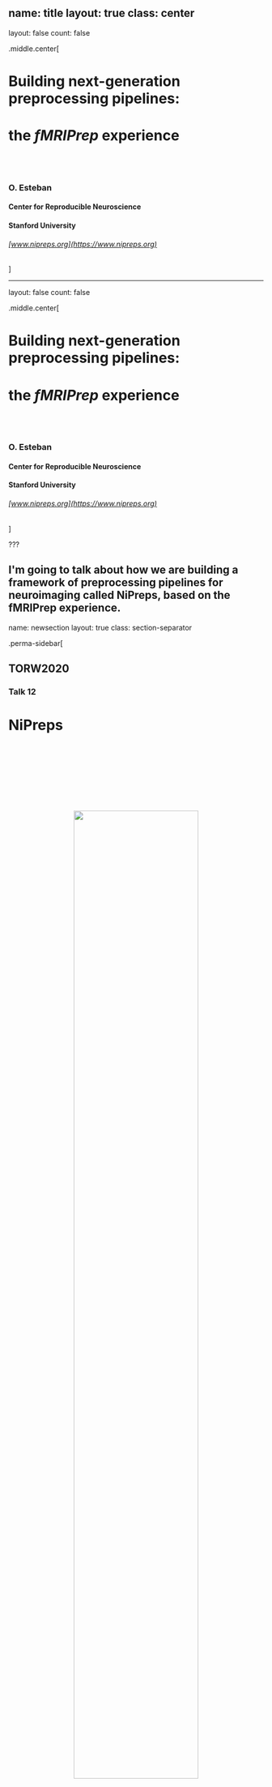 name: title
layout: true
class: center
---
layout: false
count: false

.middle.center[
# Building next-generation preprocessing pipelines:
# the *fMRIPrep* experience

<br />
<br />

### O. Esteban
#### Center for Reproducible Neuroscience
#### Stanford University

###### [www.nipreps.org](https://www.nipreps.org)
]

---
layout: false
count: false

.middle.center[
# Building next-generation preprocessing pipelines:
# the *fMRIPrep* experience

<br />
<br />

### O. Esteban
#### Center for Reproducible Neuroscience
#### Stanford University

###### [www.nipreps.org](https://www.nipreps.org)
]

???

I'm going to talk about how we are building a framework of preprocessing pipelines for neuroimaging called NiPreps, based on the fMRIPrep experience.
---
name: newsection
layout: true
class: section-separator

.perma-sidebar[
## TORW2020
### Talk 12
# NiPreps

<br />
<br />
<br />
<br />
<br />
<br />
<br />

<p align="center">
<img src="assets/nipreps-qr.svg" width="70%" />
</p>
]

---
template: newsection
layout: false

.middle.center[
# Introducing *fMRIPrep*
]

???

Let's begin with some of the history behind fMRIPrep.

---
name: sidebar
layout: true

.perma-sidebar[
## TORW2020
### Talk 12
# NiPreps

<br />
<br />
<br />
<br />
<br />
<br />
<br />

<p align="center">
<img src="assets/nipreps-qr.svg" width="70%" />
</p>
]

---
template: sidebar

### fMRIPrep produces analysis-ready data from acquired (fMRI) data
* minimal requirements ([BIDS-compliant](https://bids-standard.github.io/bids-validator/));
* *agnostic* to downstream steps of the workflow
  * produces [BIDS-Derivatives](https://bids-specification.readthedocs.io/en/stable/derivatives/introduction.html);

???

fMRIPrep takes in a task-based or resting-state
functional MRI dataset in BIDS-format
and returns preprocessed data ready for analysis.

Preprocessed data can be used for a broad range of analysis, and they are
formatted following BIDS-Derivatives to maximize compatibility with:
  * major software packages (AFNI, FSL, SPM\*, etc.)
  * further temporal filtering and denoising: *fMRIDenoise*
  * any BIDS-Derivatives compliant tool (e.g., *FitLins*).

--

### fMRIPrep is a [BIDS-App](https://bids-apps.github.io) ([Gorgolewski, et al. 2017](https://doi.org/10.1371/journal.pcbi.1005209))
* adhered to modern software-engineering standards (CI/CD, containers)
* compatible interface with other BIDS-Apps
* optimized for automatic execution

???

fMRIPrep adopts the BIDS-App specifications.
That means the software is tested with every change to the codebase,
it also means that packaging, containerization, and deployment are also
automated and require tests to be passing.
BIDS-Apps are inter-operable (via BIDS-Derivatives),
and optimized for execution in HPC, Cloud, etc.

--

### Minimizes human intervention
* avoid error-prone parameters settings (read them from BIDS)
* adapts the workflow to the actual data available
  * while remaining flexible to some design choices (e.g., whether or not reconstructing surfaces or customizing target normalized standard spaces)

???

fMRIPrep minimizes human intervention because the user does not
need to fiddle with any parameters - they are obtained from the BIDS structure.
However, fMRIPrep does allow some flexibility to ensure the preprocessing meets the requirements of the intended analyses.

--

### fMRIPrep bundles many tools (AFNI, FSL, FreeSurfer, Nilearn, etc.)
* (do not reinvent the wheel)

???

Finally, fMRIPrep sits on top of giants' shoulders:
AFNI, FSL, FreeSurfer, Nilearn, etc. all implement methods very well
backed-up and are thoroughly tested on their own.

---

### We started *fMRIPrep* in February 2016

<p align="center">
<img src="assets/fmriprep-commits.png" width="700px" alt="error" />
</p>

### Objectives:
* Develop an fMRI preprocessing tool enforcing BIDS for the inputs
* Automatically executable within OpenNeuro

### Initially inspired by *HCP Pipelines*
* Problem: robustness vs. the wide variability of inputs

???

We began working on fMRIPrep back in 2016 with much more humble expectations:
- We needed to develop an fMRI preprocessing tool leveraging BIDS - smart enough to adapt the workflow for the input dataset,
- and the tool should be executable in OpenNeuro without human intervention.

Please note that at the time, the BIDS-Apps specification didn't exist yet.

We started out with an eye on HCP Pipelines, and soon identified
that datasets in OpenNeuro varied extremely in terms of acquisition
protocols and imaging parameters, which is definitely not a problem
for HCP Pipelines, which has very specific requirements for the inputs.

---

## *fMRIPrep* adoption and popularization brought new challenges

.pull-right[
<p align="center">
<img src="assets/fmriprep-ga-viewers.png" width="400px" />
</p>
]

???

With the fast adoption and popularization of *fMRIPrep*, new
challenges surfaced.

On the right-hand side, you'll find the chart of unique visitors
to fmriprep.org, which is the documentation website.

--

.pull-left[
#### Transparency was addressed with:

* the individual reports;
* the thorough documentation; and
* the *citation boilerplate*.
]

???

We realized that transparency is indeed a very hard problem.
The first leg of our solution was the creation of a solid report
system.
fMRIPrep generates one individual report per participant, containing
information not just to quality control the results, but also to
understand the processing flow.

We also strived for a comprehensive, thorough documentation.

Finally, the so-called citation boilerplate appended to the
individual reports describe the actual workflow that has been
run, noting all the software that was applied including their
versions and references.

--

.pull-left[
#### Run-to-run repeatability is an open issue:

* computational precautions (e.g., unpredictable float truncation/rounding)
* keep track of all random seeds (version +20.1)
]

???

Reproducibility in terms of run-to-run repeatability of results become as a more apparent problem, and we are always trying to minimize the vibration caused by computational factors, software versions, etc.

--

.pull-left[
#### Overwhelming feedback:

* massive amounts of bug reports, questioning the robustness
* organic emergence of *fMRIPrep enthusiasts* (thanks to E. DuPre, JD. Kent)
]

???

We always maintained close attention to all the feedback channels.
At some point we were washed over with bug reports that we needed to address.
We also started to doubt the robustness against the variability of inputs, and set a thorough stress-test plan using data from OpenNeuro (reported in our Nat Meth paper).
Among this feedback flooding, some external friends started to emerge and lent their shoulders in answering questions, fixing bugs, etc.

In particular, I want to thank Elizabeth DuPre (McGill) and James Kent (Univ. of Iowa) for being the earliest adopters and contributors.

---

## *fMRIPrep* is *stable* today, although unfinished

<div align="center" style='margin-top: 1em'>
<img alt="The fMRIPrep workflow" src="assets/fmriprep-workflow-final.svg" width="60%" />
</div>
([Esteban et al., 2019](https://doi.org/10.1038/s41592-018-0235-4))

???

These developments resulted in the following default processing workflow.

At the highest level, anatomical preprocessing (left-hand block)
and functional preprocessing (right-hand block) can be clearly
identified as the largest workflow units.

fMRIPrep combines all the anatomical images at the input in one anatomical
reference, removes the intensity non-uniformity, delineates brain tissues,
reconstructs surfaces, spatially normalizes the anatomical reference to
one or more standard spaces.

On the functional pathway, a reference is calculated for further processes,
then head-motion parameters are estimated (please note head-motion is accounted
for in the last resampling step, in combination with other transforms),
slice-timing correction is applied if requested.

Then, susceptibility distortion is estimated, if sufficient
information (in terms of acquisition and metadata) is found in the BIDS
structure.

Finally, data are mapped to the same individual's anatomical reference and
outputs in the several output spaces requested are generated, along with
a file gathering time-series of nuisance signals.

---

## The individual report

<video controls="controls" width="70%"
       name="Video Name" src="assets/fmriprep-report.mov"></video>

???

Let's walk through one example of report.
Reports have several sections, starting with a summary
indicating the particularities of this dataset
and workflow choices made based on the input data.

The anatomical section follows with several visualizations
to assess the anatomical processing steps mentioned before,
spatial normalization to template spaces (the flickering
panel helps assess alignment) and finally surface reconstruction.

Then, all functional runs are concatenated, and all show the same
structure.
After an initial summary of this particular run,
the alignment to the same subject's anatomical image is presented,
with contours of the white and pial surfaces as cues.
Next panel shows the brain mask and ROIs utilized by the CompCor
denoising.
For each run we then find some visualizations to assess the
generated confounding signals.

After all functional runs are presented, the About section keeps
information to aid reproducibility of results, such as the software's
version, or the exact command line run.

The boilerplate is found next, with a text version shown by default
and tabs to convert to Markdown and LaTeX.

Reports conclude with a list of encountered errors (if any).

---

## Reports are a crucial element to ensure transparency
.pull-left[
<p align="center">
<img src="assets/jessey.png" width="400px" />
</p>
]

.pull-right[

.distribute[
fMRIPrep generates one participant-wide report after execution.

Reports describe the data as found, and the steps applied
(providing .blue[visual support to look inside the box]):

  1. show researchers their data;

  2. show how *fMRIPrep* interpreted the data (describing the actual preprocessing steps);

  3. quality control of results, facilitating early error detection.
]
]

???

Therefore, reports have become a fundamental feature of fMRIPrep
because they not only allow assessing the quality of the processing,
but also provide an insight about the logic supporting such processing.

In other words, reports help respond to the what was done and the why was it done
in addition to the how well it did.

---

## Documentation as a second leg of transparency (fmriprep.org)

* Hackathons & docu-sprints

* the [CompCor documentation example](https://fmriprep.org/en/stable/outputs.html#confounds)

<p align="left">
<img src="assets/fmriprep-community-compcordocs.png" width="70%" />
</p>

.large[fmriprep.org]

???

We promptly identified the need for a very comprehensive documentation.
The website at fmriprep.org covers a substantial area of how the tool
works under the hood and how to best operate it.

The documentation turned out to be a great ice breaker for contributors,
who have pushed forward fundamental sections of it.

Most of the largest increments in documentation are the result of
discussions in hackathons, docusprints, neurostars, github, etc.
A hallmark example was pull request 1877 by Karolina Finc, who
gathered together a massive amount of knowledge from many contributors.
Now this is up and open in our documentation website.

---

## *fMRIPrep* is more of a community-driven project every day

* Bug-fixes: we ensured that open feedback channels were attended (GitHub, NeuroStars, mailing list, etc.);

* users began also proposing new features (some including code!);

* with *NiPreps* we are working towards handling the project over to the community.

???

To ensure the future sustainability of the project (what some developers call Bus factor),
we are transitioning the tool to *NiPreps*, transferring the large community nurtured over the past four years with it.

--

## How does *fMRIPrep* compensate its contributors?

* Contributors are invited to coauthor relevant publications about *fMRIPrep*.
* Anyone who helps with documentation, code or relevant discussions is a contributor.

.pull-left[
<p align="center">
<img src="assets/nmeth.png" width="85%" />
</p>
]

.pull-right[
<p align="center">
<img src="assets/natproc.png" width="85%" />
</p>
]

???

In return, beyond the rewards of being part of an open source project, fMRIPrep gives
some scientific credit back in the form of publications.

- All contributors are invited to coauthor these publications.
- Anything that helps the project is considered a sufficient contribution.

---

## Lessons learned

### Researchers want to spend more time on those areas most relevant to them
(probably not preprocessing...)

???

With the development of fMRIPrep we understood that
researchers don't want to waste their time on preprocessing
(except for researchers developing new preprocessing techniques).

--

### Writing *fMRIPrep* required a team of several experts in processing methods for neuroimaging, with a solid base on Computer Science.
(research programs just can't cover the neuroscience and the engineering of the whole workflow - we need to divide the labor)

???

The current neuroimaging workflow requires extensive knowledge in
sometimes orthogonal fields such as neuroscience and computer science.
Dividing the labor in labs, communities or individuals with the necessary
expertise is the fundamental for the advance of the whole field.

--

### Transparency helps against the risk of super-easy tools
(easy-to-use tools are risky because they might get a researcher very far with no idea whatsoever of what they've done)

???

There is an implicit risk in making things too easy to operate:

For instance, imagine someone who runs fMRIPrep on diffusion data by
tricking the BIDS naming into an apparently functional MRI dataset.
If fMRIPrep reached the end at all, the garbage at the output could be fed into
further tools, in a sort of a snowballing problem.

When researchers have access to the guts of the software and are given an opportunity to understand what's going on, the risk of misuse dips.

--

### Established toolboxes do not have incentives for compatibility
(and to some extent this is not necessarily bad, as long as they are kept well-tested and they embrace/help-develop some minimal standards)

???

AFNI, ANTs, FSL, FreeSurfer, SPM, etc. have comprehensive software validation tests,
methodological validation tests, stress tests, etc. - which pushed up their quality and made them fundamental for the field.

Therefore, it is better to keep things that way (although some minimal efforts towards convergence in compatibility are of course welcome)

---

template: newsection
layout: false

.middle.center[
# www.nipreps.org

### (*NiPreps* == NeuroImaging PREProcessing toolS)

]

???

The enormous success of fMRIPrep led us to propose
its generalization to other MRI and non-MRI modalities,
as well as nonhuman species (for instance, rodents),
and particular populations currently unsupported by fMRIPrep
such as infants.

---

## Augmenting scanners to produce "*analysis-grade*" data
### (data *directly consumable* by analyses)

<br />
<br />

.pull-left[

***Analysis-grade* data** is an analogy to the concept of "*sushi-grade (or [sashimi-grade](https://en.wikipedia.org/wiki/Sashimi)) fish*" in that both are:

<br />

.large[**minimally preprocessed**,]

and

.large[**safe to consume** directly.]
]

.pull-right[
<img align="right" style='margin-right: 50px' src="https://1.bp.blogspot.com/-Osh4H4WXka0/WlMJmVgkZTI/AAAAAAAAEMY/GynUzSomJ-EBiyqv2m-maiOyKSM7SOmNACLcBGAs/s400/yellowfin%2Btuna%2Bsteaks%2Bnutrition.jpg" />
]

???

The goal, therefore, of NiPreps is to extend the scanner
so that, in a way, they produce data ready for analysis.

We liken these analysis-grade data to sushi-grade fish,
because in both cases the product is minimally preprocessed
and at the same time safe to consume as is.

---

template: newsection
layout: false

.middle.center[
# Deconstructing *fMRIPrep*

<br />

<img align="center" style="width: 60%" src="assets/deconstructing.png" />
]

???

For the last two years we've been decomposing the architecture of fMRIPrep, spinning off its constituent parts that are valuable in other applications.

This process of decoupling (to use a proper CS term) has been greatly facilitated by the modular nature of the code since its inception.

---

<div align="center" style='margin-top: 1em'>
<img alt="The NiPreps framework" src="../nipreps-chart.png" width="60%" />
</div>

???

The processing elements extracted from fMRIPrep can be mapped to three
regimes of responsibility:

- Software infrastructure composed by tools ensuring the collaboration and the most basic tooling.
- Middleware utilities, which build more advanced tooling based on the foundational infrastructure
- And at the top of the stack end-user applications - namely fMRIPrep, dMRIPrep, sMRIPrep and MRIQC.

As we can see, the boundaries of these three architectural layers are soft and tools such as TemplateFlow may stand in between.

Only projects enclosed in the brain shape pertain to the NiPreps community. NiPype, NiBabel and BIDS are so deeply embedded as dependencies that NiPreps can't be understood without them.

---

<img src="https://raw.githubusercontent.com/bids-standard/bids-specification/master/BIDS_logo/BIDS_logo_black.svg" width="20%" />

* BIDS provides a standard, guaranteeing I/O agreements:

  * Allows workflows to self-adapt to the inputs
  * Ensures the shareability of the results

* PyBIDS: a Python tool to query BIDS datasets ([Yarkoni et al., 2019](https://doi.org/10.21105/joss.01294)):

  ``` Python
  >>> from bids import BIDSLayout

  # Point PyBIDS to the dataset's path
  >>> layout = BIDSLayout("/data/coolproject")

  # List the participant IDs of present subjects
  >>> layout.get_subjects()
  ['01', '02', '03', '04', '05']

  # List session identifiers, if present
  >>> layout.get_sessions()
  ['01', '02']

  # List functional MRI tasks
  >>> layout.get_tasks()
  ['rest', 'nback']
  ```

???

BIDS is one of the keys to success for fMRIPrep and consequently, a strategic element of NiPreps.

Because the tools so far are written in Python, PyBIDS is a powerful tool to index and query inputs and outputs.

The code snippet illustrates the ease to find out the subject identifiers available in the dataset, sessions, and tasks.

---

## BIDS Derivatives

.cut-right[
``` Shell
derivatives/
├── fmriprep/
│ ├── dataset_description.json
│ ├── logs
│ ├── sub-01.html
│ ├── sub-01/
│ │ ├── anat/
│ │ │ ├── sub-01_desc-brain_mask.nii.gz
│ │ │ ├── sub-01_dseg.nii.gz
│ │ │ ├── sub-01_label-GM_probseg.nii.gz
│ │ │ ├── sub-01_label-WM_probseg.nii.gz
│ │ │ ├── sub-01_label-CSF_probseg.nii.gz
│ │ │ ├── sub-01_desc-preproc_T1w.nii.gz
│ │ │ ├── sub-01_space-MNI152_desc-brain_mask.nii.gz
│ │ │ ├── sub-01_space-MNI152_dseg.nii.gz
│ │ │ ├── sub-01_space-MNI152_label-GM_probseg.nii.gz
│ │ │ ├── sub-01_space-MNI152_label-WM_probseg.nii.gz
│ │ │ ├── sub-01_space-MNI152_label-CSF_probseg.nii.gz
│ │ │ ├── sub-01_space-MNI152_desc-preproc_T1w.nii.gz
│ │ │ ├── sub-01_from-MNI152_to-T1w_mode-image_xfm.h5
│ │ │ ├── sub-01_from-T1w_to-MNI152_mode-image_xfm.h5
│ │ │ └── sub-01_from-orig_to-T1w_mode-image_xfm.txt
│ │ ├── figures/
│ │ └── func/
│ │   ├── sub-01_task-rhymejudgment_space-MNI152_boldref.nii.gz
│ │   ├── sub-01_task-rhymejudgment_space-MNI152_desc-preproc_bold.nii.gz
│ │   ├── sub-01_task-rhymejudgment_space-MNI152_desc-confounds_regressors.nii.gz
│ │   └── sub-01_task-rhymejudgment_space-MNI152_desc-brain_mask.nii.gz
```
]


???

All NiPreps must write out BIDS-Derivatives.
As illustrated in the example, the outputs of fMRIPrep are very similar to the BIDS standard for acquired data.

---

## BIDS-Apps

* BIDS-Apps proposes a workflow structure model:

  <img src="../journal.pcbi.1005209.g002.png" width="85%" />

* Use of containers & CI/CD

* Uniform interface:
  .cut-right[
  ```Shell
  fmriprep /data /data/derivatives/fmriprep-20.1.1 participant [+OPTIONS]
  ```
  ]

???

All end-user applications in NiPreps must conform to the BIDS-Apps specifications.

The BIDS-Apps paper identified a common pattern in neuroimaging studies, where individual participants (and runs) are processed first individually, and then based on the outcomes, further levels of data aggregation are executed.

For this reason, BIDS-Apps define two major levels of execution: participant and group level.

Finally, the paper also stresses the importance of containerizing applications to ensure long-term preservation of run-to-run repeatability and proposes a common command line interface as described at the bottom:


- first the name of the BIDS-Apps (fmriprep, in this case)
- followed by input and output directories (respectively),
- to finally indicate the analysis level (always participant, for the case of fmriprep)

---

.pull-left[
<p align="center">
<img src="../card-nipype.svg" width="100%" />
</p>
<br />

``` Python
from nipype.interfaces.fsl import BET
brain_extract = BET(
  in_file="/data/coolproject/sub-01/ses-01/anat/sub-01_ses-01_T1w.nii",
  out_file="/out/sub-01/ses-01/anat/sub-01_ses-01_desc-brain_T1w.nii"
)
brain_extract.run()
```

Nipype is the gateway to mix-and-match from AFNI, ANTs, Dipy, FreeSurfer, FSL, MRTrix, SPM, etc.
]

.pull-right[
<p align="center">
<img src="https://nipype.readthedocs.io/en/latest/_images/nipype_architecture_overview2.png" width="60%" />
</p>
]


???

Nipype is the glue stitching together all the underlying neuroimaging toolboxes and provides the execution framework.

The snippet shows how the widely known BET tool from FSL can be executed using NiPype. This is a particular example instance of interfaces - which provide uniform access to the tooling with Python.

Finally, combining these interfaces we generate processing workflows to fulfill higher level processing tasks.

---

<img src="../card-nipype.svg" width="39%" />
<p align="center">
<img src="https://fmriprep.org/en/stable/_images/workflows-5.png" width="60%" />
</p>

???

For instance, we may have a look into fMRIPrep's functional processing block.

Nipype helps understand (and opens windows in the black box) generating these graph representation of the workflow.

---

<img src="../card-nibabel.svg" width="39%" />

``` Python
"""Fix the affine of a rodent dataset, imposing 0.2x0.2x0.2 [mm]."""
import numpy as np
import nibabel as nb

# Open the file
img = nb.load("sub-25_MGE_MouseBrain_3D_MGE_150.nii.gz")

# New (correct) affine
aff = np.diag((-0.2, -0.2, 0.2, 1.0))

# Use nibabel to reorient to canonical
card = nb.as_closest_canonical(nb.Nifti1Image(
    img.dataobj,
    np.diag((-0.2, -0.2, 0.2, 1.0)),
    None
))

# Save to disk
card.to_filename("sub-25_T2star.nii.gz")
```

???

NiBabel allows Python to easily access neuroimaging data formats such as NIfTI, GIFTI and CIFTI2.

Although this might be a trivial task, the proliferation of neuroimaging software has led to some sort of Wild West of formats, and sometimes interoperation is not ensured.

In the snippet, we can see how we can manipulate the orientation headers of a NIfTI volume, in particular a rodent image with incorrect affine information.
---

.pull-left[
<p align="center">
<img src="../card-nitransforms.svg" width="100%" />
</p>
<br />
<br />

Transforms typically are the outcome of image registration methodologies

<br />

The proliferation of software implementations of image registration methodologies has resulted in a spread of data structures and file formats used to preserve and communicate transforms.

([Esteban et al., 2020](https://doi.org/10.1109/ISBI45749.2020.9098466))
]

.pull-right[
<p align="center">
<img src="https://raw.githubusercontent.com/poldracklab/nitransforms/master/docs/_static/figure1-joss.png" width="90%" />
</p>
]


???

NiTransforms is a super-interesting toy project where we are exercising our finest coding skills.
It completes NiBabel in the effort of making spatial transforms calculated by neuroimaging software tools interoperable.

When it goes beyond the alpha state, it is expected to be merged into NiBabel.

At the moment, NiTransforms is already integrated in fMRIPrep +20.1
to concatenate LTA (linear affine transforms) transforms obtained with FreeSurfer,
ITK transforms obtained with ANTs, and motion parameters estimated with FSL.

Compatibility across formats is hard due to the many arbitrary decisions in establishing the mathematical framework of the transform and the intrinsic confusion of applying a transform.

While intuitively we understand applying a transform as "transforming the moving image so that I can represent it overlaid or fused with the reference image and both should look aligned", in reality, we only transform coordinates from the reference image into the moving image's space (step 1 on the right).

Once we know where the center of every voxel of the reference image falls in the moving image coordinate system, we read in the information (in other words, a value) from the moving image. Because the location will probably be off-grid, we interpolate such a value from the neighboring voxels (step 2).

Finally (step 3) we generate a new image object with the structure of the reference image and the data interpolated from the moving information. This new image object is the moving image "moved" on to the reference image space and thus, both look aligned.

---

.pull-left[
<p align="center">
<img src="../card-templateflow.svg" width="100%" />
</p>


* The Archive (right) is a repository of templates and atlases
* The Python Client (bottom) provides easy access (with lazy-loading) to the Archive

``` Python
>>> from templateflow import api as tflow
>>> tflow.get(
...     'MNI152NLin6Asym',
...     desc=None,
...     resolution=1,
...     suffix='T1w',
...     extension='nii.gz'
... )
PosixPath('/templateflow_home/tpl-MNI152NLin6Asym/tpl-MNI152NLin6Asym_res-01_T1w.nii.gz')
```

.large[www.templateflow.org]
]

.pull-right[
<p align="center">
<img src="assets/templateflow-archive.png" width="90%" />
</p>
]

???

One of the most ancient feature requests received from fMRIPrep early adopters was improving the flexibility of spatial normalization to standard templates other than fMRIPrep's default.

For instance, infant templates.

TemplateFlow offers an Archive of templates where they are stored, maintained and re-distributed;

and a Python client that helps accessing them.

On the right hand side, an screenshot of the TemplateFlow browser shows some of the templates currently available in the repository. The browser can be reached at www.templateflow.org.


The tool is based on PyBIDS, and the snippet will surely remind you of it.
In this case the example shows how to obtain the T1w template corresponding to FSL's MNI space, at the highest resolution.

If the files requested are not in TemplateFlow's cache, they will be pulled down and kept for further utilization.

---

## TemplateFlow - Archive
<p align="center">
<img src="assets/templateflow-datatypes.png" width="75%" />
</p>
.small[(Ciric et al. 2020, in prep)]

???

The Archive allows a rich range of data and metadata to be stored with the template.

Datatypes in the repository cover:

- images containing population-average templates,
- masks (for instance brain masks),
- atlases (including parcellations and segmentations)
- transform files between templates

Metadata can be stored with the usual BIDS options.

Finally, templates allow having multiple cohorts, in a similar encoding to that of multi-session BIDS datasets.

Multiple cohorts are useful, for instance, in infant templates with averages at several gestational ages.


---

<img src="../card-niworkflows.svg" width="39%" />

<br />
<br />

NiWorkflows is a miscellaneous mixture of tooling used by downstream *NiPreps*:

???

NiWorkflows is, historically, the first component detached from fMRIPrep.

For that reason, its scope and vision has very fuzzy boundaries as compared to the other tools.

The most relevant utilities incorporated within NiWorkflows are:

--

* The reportlet aggregation and individual report generation system

???

First, the individual report system which aggregates the visual elements or the reports (which we call "reportlets") and generates the final HTML document.

Also, most of the engineering behind the generation of these reportlets and their integration within NiPype are part of NiWorkflows

--

* Custom extensions to NiPype interfaces

???

Beyond the extension of NiPype to generate a reportlet from any given interface, NiWorkflows is the test bed for many utilities that are then upstreamed to nipype.

Also, special interfaces with a limited scope that should not be included in nipype are maintained here.

--

* Workflows useful across applications

???

Finally, NiWorkflows indeed offers workflows that can be used by end-user NiPreps. For instance atlas-based brain extraction of anatomical images, based on ANTs.

---

<img src="../card-sdcflows.svg" width="39%" />

<object style="width: 75%;" type="image/svg+xml" data="assets/sub-100068_task-machinegame_run-6_desc-sdc_bold.svg"></object>

???

Echo-planar imaging (EPI) are typically affected by distortions along the phase encoding axis, caused by the perturbation of the magnetic field at tissue interfaces.

Looking at the reportlet, we can see how in the "before" panel, the image is warped.

The distortion is most obvious in the coronal view (middle row) because this image has posterior-anterior phase encoding.

Focusing on the changes between "before" and "after" correction in this coronal view, we can see how the blue contours delineating the corpus callosum fit better the dark shade in the data after correction.

---

## SDCFlows, as integrated in *fMRIPrep*


.left-column3[
<p align="center">
<img src="assets/fmriprep-workflow-sdc.svg" width="100%" />
</p>
]

.right-column3[
* Hierarchy of SDC methods:
  1. PE-Polar
  2. Fieldmap
  3. Fieldmap-less


* Arguments:
  * `--use-syn-sdc`
  * `--force-syn`
  * `--ignore fieldmaps`


* REQUIRES (opts. 1 or 2): setting the [`IntendedFor`](https://bids-specification.readthedocs.io/en/latest/04-modality-specific-files/01-magnetic-resonance-imaging-data.html#fieldmap-data) metadata field of fieldmaps.
]


???

With SDCFlows, fMRIPrep implements a rather sophisticated pipeline for the estimation of susceptibility distortions.

Depending on whether the input dataset contains EPI images with opposed phase encoding polarities (the so-called PE-Polar correction), fieldmaps (as Gradient Recalled Echo sequences) or the fieldmap-less estimation is requested,

then SDCFlows establishes a hierarchy of corrections.

After correction, we are interested in assessing that low-frequency distortions have been accounted for and that high-frequency (with extreme regions suffering severe drop-outs) are not excessively present.

---
.pull-left[
<p align="center">
<img src="../card-smriprep.svg" width="100%" />
</p>
]
.pull-right[
<p align="center">
<img src="https://github.com/oesteban/smriprep/raw/033a6b4a54ecbd9051c45df979619cda69847cd1/docs/_resources/workflow.png" width="100%" />
</p>
]

???

sMRIPrep corresponds to the split of the anatomical preprocessing
workflow originally proposed with fMRIPrep.

With the support of TemplateFlow, the tool now supports spatial normalization to one or more templates found in the TemplateFlow Archive.

It also supports the use of custom templates, whenever they are correctly installed in the templateflow's cache folder.

---

<br />
<p align="center">
<img src="../card-dmriprep.svg" width="39%" />
</p>

<br />
<br />

<p align="center">
<img src="../card-fmriprep.svg" width="39%" />
</p>

???

dMRIPrep and fMRIPrep are, of course the tip of the iceberg.

dMRIPrep is still in an alpha state, steadily progressing through the path fMRIPrep has delineated for NiPreps.

Hopefully, at this point of the talk fMRIPrep doesn't need further description.

---

template: newsection
layout: false

.middle.center[
# Other components of NiPreps
]

???

Some additional components of NiPreps were never part of fMRIPrep's codebase, or they have been started recently.

---

<p align="center">
<img src="../card-mriqc.svg" width="35%" />
</p>
<br />
<p align="center">
<img src="../card-crowdmri.svg" width="35%" />
</p>
<br />
<p align="center">
<img src="../card-mriqcnets.svg" width="35%" />
</p>

???

Such is the case of the quality control tools.

MRIQC produces visual reports for the efficient screening of acquired (meaning, unprocessed) data - in particular anatomical and functional MRI of the human brain.

CrowdMRI is an internet service where anonymized quality control metrics are uploaded automatically as they are computed by MRIQC.

The endgoal is to gather enough data to describe the normative distribution of these metrics across image parameters and scanning devices and sites.

Finally, MRIQCnets encloses several machine learning projects regarding the quality of acquired images.

---

## Upcoming new utilities

### NiBabies

* Recently started, covering infant MRI brain-extraction for now (Mathias Goncalves)

### NiRodents

* Recently started, covering rodent MRI brain-extraction for now (Eilidh MacNicol)


???

So, what's coming up next?

NiBabies is some sort of NiWorkflows equivalent for the preprocessing of infant imaging. At the moment, only atlas-based brain extraction using ANTs (and adapted from NiWorkflows) is in active developments.

Next steps include brain tissue segmentation.

Similarly, NiRodents is the NiWorkflows parallel for the prepocessing of rodent preclinical imaging. Again, only atlas-based brain extraction adapted from NiWorkflows is being developed.

--

## Future lines

* fMRIPrep-babies

* fMRIPrep-rodents

* MolPrep / PETPrep ?

???

In a mid-term future, both NiBabies and NiRodents should allow the extension of fMRIPrep to these new two idiosyncratic data families.

In additions, plans for a molecular imaging or PET preprocessing NiPrep are being designed.

---

## Conclusion

### *NiPreps* is a framework for the development of preprocessing workflows

* Principled design, with BIDS as an strategic component
* Leveraging existing, widely used software
* Using NiPype as a foundation

???

To wrap-up, I've presented NiPreps, a framework for developing preprocessing
workflows inspired by fMRIPrep.

The framework is heavily principle and tags along BIDS as a foundational component

NiPreps should not reinvent any wheel, trying to reuse as much as possible of the widely used and tested existing software.

Nipype serves as a glue components to orchestrate workflows.

--

### Why preprocessing?

* We propose to consider preprocessing as part of the image acquisition and reconstruction
* When setting the boundaries that way, it seems sensible to pursue some standardization in the preprocessing:
  * Less experimental degrees of freedom for the researcher
  * Researchers can focus on the analysis
  * More homogeneous data at the output (e.g., for machine learning)
* How:
  * Transparency is key to success: individual reports and documentation (open source is implicit).
  * Best engineering practices (e.g., containers and CI/CD)

???

But why just preprocessing, with a very strict scope?

We propose to think about preprocessing as part of the image acquisition and reconstruction process (in other words, scanning), rather than part of the analysis workflow.

This decoupling from analysis comes with several upshots:

First, there are less moving parts to play with for researchers in the attempt to fit their methods to the data (instead of fitting data with their methods).

Second, such division of labor allows the researcher to use their time in the analysis.

Finally, two preprocessed datasets from two different studies and scanning sites should be more homogeneous when processed with the same instruments, in comparison to processing them with idiosyncratic, lab-managed, preprocessing workflows.

However, for NiPreps to work we need to make sure the tools are transparent.

Not just with the individual reports and thorough documentation, also because of the community driven development. For instance, the peer-review process that goes around large incremental changes is fundamental to ensure the quality of the tool.

In addition, best engineering practices suggested in the BIDS-Apps paper, along with those we have been including with fMRIPrep, are necessary to ensure the quality of the final product.

--

### Challenges

* Testing / Validation!

???

As an open problem, validating the results of the tool remains extremely challenging for the lack in gold standard datasets that can tell us the best possible outcome.

---

template: newsection
layout: false

.middle.center[
# Open PhD student position!
]

---

template: newsection
layout: false

.middle.center[
# Thanks!

## Questions?
]

